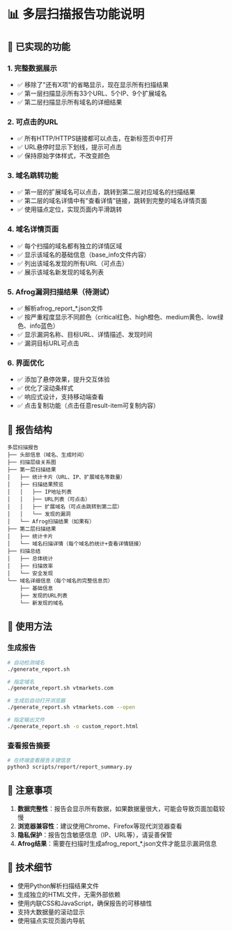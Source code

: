 # 📊 多层扫描报告功能说明

## 🎯 已实现的功能

### 1. **完整数据展示**
- ✅ 移除了"还有X项"的省略显示，现在显示所有扫描结果
- ✅ 第一层扫描显示所有33个URL、5个IP、9个扩展域名
- ✅ 第二层扫描显示所有域名的详细结果

### 2. **可点击的URL**
- ✅ 所有HTTP/HTTPS链接都可以点击，在新标签页中打开
- ✅ URL悬停时显示下划线，提示可点击
- ✅ 保持原始字体样式，不改变颜色

### 3. **域名跳转功能**
- ✅ 第一层的扩展域名可以点击，跳转到第二层对应域名的扫描结果
- ✅ 第二层的域名详情中有"查看详情"链接，跳转到完整的域名详情页面
- ✅ 使用锚点定位，实现页面内平滑跳转

### 4. **域名详情页面**
- ✅ 每个扫描的域名都有独立的详情区域
- ✅ 显示该域名的基础信息（base_info文件内容）
- ✅ 列出该域名发现的所有URL（可点击）
- ✅ 展示该域名新发现的域名列表

### 5. **Afrog漏洞扫描结果**（待测试）
- ✅ 解析afrog_report_*.json文件
- ✅ 按严重程度显示不同颜色（critical红色、high橙色、medium黄色、low绿色、info蓝色）
- ✅ 显示漏洞名称、目标URL、详情描述、发现时间
- ✅ 漏洞目标URL可点击

### 6. **界面优化**
- ✅ 添加了悬停效果，提升交互体验
- ✅ 优化了滚动条样式
- ✅ 响应式设计，支持移动端查看
- ✅ 点击复制功能（点击任意result-item可复制内容）

## 📌 报告结构

```
多层扫描报告
├── 头部信息（域名、生成时间）
├── 扫描层级关系图
├── 第一层扫描结果
│   ├── 统计卡片（URL、IP、扩展域名等数量）
│   ├── 扫描结果预览
│   │   ├── IP地址列表
│   │   ├── URL列表（可点击）
│   │   ├── 扩展域名（可点击跳转到第二层）
│   │   └── 发现的漏洞
│   └── Afrog扫描结果（如果有）
├── 第二层扫描结果
│   ├── 统计卡片
│   └── 域名扫描详情（每个域名的统计+查看详情链接）
├── 扫描总结
│   ├── 总体统计
│   ├── 扫描效率
│   └── 安全发现
└── 域名详细信息（每个域名的完整信息页）
    ├── 基础信息
    ├── 发现的URL列表
    └── 新发现的域名
```

## 🚀 使用方法

### 生成报告
```bash
# 自动检测域名
./generate_report.sh

# 指定域名
./generate_report.sh vtmarkets.com

# 生成后自动打开浏览器
./generate_report.sh vtmarkets.com --open

# 指定输出文件
./generate_report.sh -o custom_report.html
```

### 查看报告摘要
```bash
# 在终端查看报告关键信息
python3 scripts/report/report_summary.py
```

## 📝 注意事项

1. **数据完整性**：报告会显示所有数据，如果数据量很大，可能会导致页面加载较慢
2. **浏览器兼容性**：建议使用Chrome、Firefox等现代浏览器查看
3. **隐私保护**：报告包含敏感信息（IP、URL等），请妥善保管
4. **Afrog结果**：需要在扫描时生成afrog_report_*.json文件才能显示漏洞信息

## 🔧 技术细节

- 使用Python解析扫描结果文件
- 生成独立的HTML文件，无需外部依赖
- 使用内联CSS和JavaScript，确保报告的可移植性
- 支持大数据量的滚动显示
- 使用锚点实现页面内导航